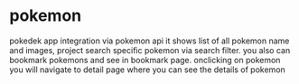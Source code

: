 # pokemon
pokedek app integration via pokemon api
it shows list of all pokemon name and images,
project search specific pokemon via search filter.
you also can bookmark pokemons and see in bookmark page.
onclicking on pokemon you will navigate to detail page where you can see the details of pokemon
